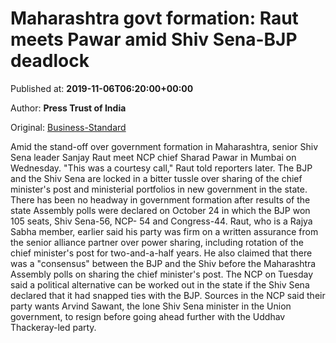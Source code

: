 
# Maharashtra govt formation: Raut meets Pawar amid Shiv Sena-BJP deadlock

Published at: **2019-11-06T06:20:00+00:00**

Author: **Press Trust of India**

Original: [Business-Standard](https://www.business-standard.com/article/pti-stories/raut-meets-pawar-amid-logjam-over-govt-formation-in-maha-119110600377_1.html)

Amid the stand-off over government formation in Maharashtra, senior Shiv Sena leader Sanjay Raut meet NCP chief Sharad Pawar in Mumbai on Wednesday.
"This was a courtesy call," Raut told reporters later.
The BJP and the Shiv Sena are locked in a bitter tussle over sharing of the chief minister's post and ministerial portfolios in new government in the state.
There has been no headway in government formation after results of the state Assembly polls were declared on October 24 in which the BJP won 105 seats, Shiv Sena-56, NCP- 54 and Congress-44.
Raut, who is a Rajya Sabha member, earlier said his party was firm on a written assurance from the senior alliance partner over power sharing, including rotation of the chief minister's post for two-and-a-half years.
He also claimed that there was a "consensus" between the BJP and the Shiv before the Maharashtra Assembly polls on sharing the chief minister's post.
The NCP on Tuesday said a political alternative can be worked out in the state if the Shiv Sena declared that it had snapped ties with the BJP.
Sources in the NCP said their party wants Arvind Sawant, the lone Shiv Sena minister in the Union government, to resign before going ahead further with the Uddhav Thackeray-led party.
